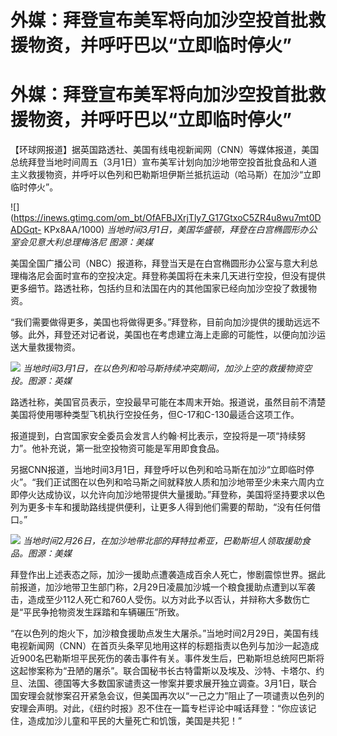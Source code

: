 # 外媒：拜登宣布美军将向加沙空投首批救援物资，并呼吁巴以“立即临时停火”

# 外媒：拜登宣布美军将向加沙空投首批救援物资，并呼吁巴以“立即临时停火”

【环球网报道】据英国路透社、美国有线电视新闻网（CNN）等媒体报道，美国总统拜登当地时间周五（3月1日）宣布美军计划向加沙地带空投首批食品和人道主义救援物资，并呼吁以色列和巴勒斯坦伊斯兰抵抗运动（哈马斯）在加沙“立即临时停火”。

![](https://inews.gtimg.com/om_bt/OfAFBJXrjTly7_G17GtxoC5ZR4u8wu7mt0DADGqt-
KPx8AA/1000) _当地时间3月1日，美国华盛顿，拜登在白宫椭圆形办公室会见意大利总理梅洛尼 图源：美媒_

美国全国广播公司（NBC）报道称，拜登当天是在白宫椭圆形办公室与意大利总理梅洛尼会面时宣布的空投决定。拜登称美国将在未来几天进行空投，但没有提供更多细节。路透社称，包括约旦和法国在内的其他国家已经向加沙空投了救援物资。

“我们需要做得更多，美国也将做得更多。”拜登称，目前向加沙提供的援助远远不够。此外，拜登还对记者说，美国也在考虑建立海上走廊的可能性，以便向加沙运送大量救援物资。

![](https://inews.gtimg.com/om_bt/OaOb0ipIobQeRpv9K8TuXXrdhFHGAgM7usOwEQQ-k9I60AA/1000)
_当地时间3月1日，在以色列和哈马斯持续冲突期间，加沙上空的救援物资空投。图源：英媒_

路透社称，美国官员表示，空投最早可能在本周末开始。报道说，虽然目前不清楚美国将使用哪种类型飞机执行空投任务，但C-17和C-130最适合这项工作。

报道提到，白宫国家安全委员会发言人约翰·柯比表示，空投将是一项“持续努力”。他补充说，第一批空投物资可能是军用即食食品。

另据CNN报道，当地时间3月1日，拜登呼吁以色列和哈马斯在加沙“立即临时停火”。“我们正试图在以色列和哈马斯之间就释放人质和加沙地带至少未来六周内立即停火达成协议，以允许向加沙地带提供大量援助。”拜登称，美国将坚持要求以色列为更多卡车和援助路线提供便利，让更多人得到他们需要的帮助，“没有任何借口。”

![](https://inews.gtimg.com/om_bt/OHyApwlET2QV1ZjedupsuYQ4oEktJ4wp20pZKVFpk7dnEAA/1000)
_当地时间2月26日，在加沙地带北部的拜特拉希亚，巴勒斯坦人领取援助食品。图源：美媒_

拜登作出上述表态之际，加沙一援助点遭袭造成百余人死亡，惨剧震惊世界。据此前报道，加沙地带卫生部门称，2月29日凌晨加沙城一个粮食援助点遭到以军袭击，造成至少112人死亡和760人受伤。以方对此予以否认，并辩称大多数伤亡是“平民争抢物资发生踩踏和车辆碾压”所致。

“在以色列的炮火下，加沙粮食援助点发生大屠杀。”当地时间2月29日，美国有线电视新闻网（CNN）在首页头条罕见地用这样的标题指责以色列与加沙一起造成近900名巴勒斯坦平民死伤的袭击事件有关。事件发生后，巴勒斯坦总统阿巴斯将这起惨案称为“丑陋的屠杀”。联合国秘书长古特雷斯以及埃及、沙特、卡塔尔、约旦、法国、德国等大多数国家谴责这一惨案并要求展开独立调查。3月1日，联合国安理会就惨案召开紧急会议，但美国再次以“一己之力”阻止了一项谴责以色列的安理会声明。对此，《纽约时报》忍不住在一篇专栏评论中喊话拜登：“你应该记住，造成加沙儿童和平民的大量死亡和饥饿，美国是共犯！”

